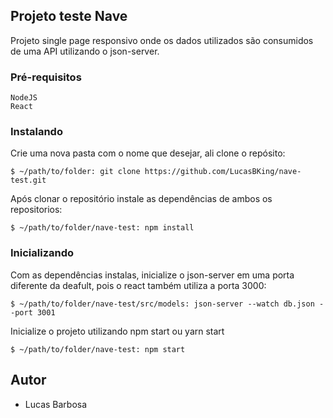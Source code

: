 ## Projeto teste Nave

Projeto single page responsivo onde os dados utilizados são consumidos de uma API utilizando o json-server.

### Pré-requisitos

```
NodeJS
React
```

### Instalando
Crie uma nova pasta com o nome que desejar, ali clone o repósito:
```
$ ~/path/to/folder: git clone https://github.com/LucasBKing/nave-test.git
```

Após clonar o repositório instale as dependências de ambos os repositorios:

```
$ ~/path/to/folder/nave-test: npm install
```

### Inicializando

Com as dependências instalas, inicialize o json-server em uma porta diferente da deafult, pois o react também utiliza a porta 3000:

```
$ ~/path/to/folder/nave-test/src/models: json-server --watch db.json --port 3001
```

Inicialize o projeto utilizando npm start ou yarn start
```
$ ~/path/to/folder/nave-test: npm start

```

## Autor
* Lucas Barbosa
